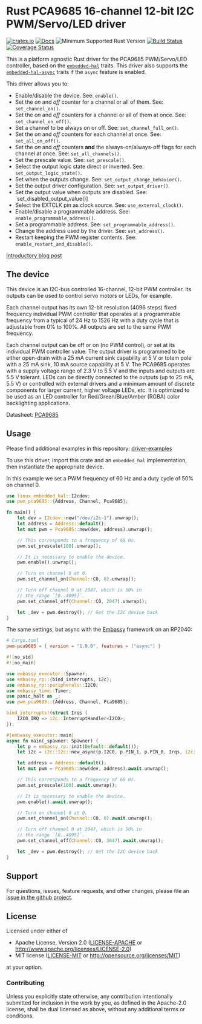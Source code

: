 # Rust PCA9685 16-channel 12-bit I2C PWM/Servo/LED driver

[![crates.io](https://img.shields.io/crates/v/pwm-pca9685.svg)](https://crates.io/crates/pwm-pca9685)
[![Docs](https://docs.rs/pwm-pca9685/badge.svg)](https://docs.rs/pwm-pca9685)
![Minimum Supported Rust Version](https://img.shields.io/badge/rustc-1.75+-blue.svg)
[![Build Status](https://github.com/eldruin/pwm-pca9685-rs/workflows/Build/badge.svg)](https://github.com/eldruin/pwm-pca9685-rs/actions?query=workflow%3ABuild)
[![Coverage Status](https://coveralls.io/repos/github/eldruin/pwm-pca9685-rs/badge.svg?branch=master)](https://coveralls.io/github/eldruin/pwm-pca9685-rs?branch=master)

This is a platform agnostic Rust driver for the PCA9685 PWM/Servo/LED
controller, based on the [`embedded-hal`] traits.
This driver also supports the [`embedded-hal-async`] traits if the `async` feature is enabled.

[`embedded-hal`]: https://github.com/rust-embedded/embedded-hal
[`embedded-hal-async`]: https://github.com/rust-embedded/embedded-hal-async

This driver allows you to:
- Enable/disable the device. See: `enable()`.
- Set the _on_ and _off_ counter for a channel or all of them. See: `set_channel_on()`.
- Set the _on_ and _off_ counters for a channel or all of them at once. See: `set_channel_on_off()`.
- Set a channel to be always on or off. See: `set_channel_full_on()`.
- Set the _on_ and _off_ counters for each channel at once. See: `set_all_on_off()`.
- Set the _on_ and _off_ counters **and** the always-on/always-off flags for
  each channel at once. See: `set_all_channels()`.
- Set the prescale value. See: `set_prescale()`.
- Select the output logic state direct or inverted. See: `set_output_logic_state()`.
- Set when the outputs change. See: `set_output_change_behavior()`.
- Set the output driver configuration. See: `set_output_driver()`.
- Set the output value when outputs are disabled. See: `set_disabled_output_value()]
- Select the EXTCLK pin as clock source. See: `use_external_clock()`.
- Enable/disable a programmable address. See: `enable_programmable_address()`.
- Set a programmable address. See: `set_programmable_address()`.
- Change the address used by the driver. See: `set_address()`.
- Restart keeping the PWM register contents. See: `enable_restart_and_disable()`.

[Introductory blog post](https://blog.eldruin.com/pca9685-pwm-led-servo-controller-driver-in-rust/)

## The device

This device is an I2C-bus controlled 16-channel, 12-bit PWM controller.
Its outputs can be used to control servo motors or LEDs, for example.

Each channel output has its own 12-bit resolution (4096 steps) fixed
frequency individual PWM controller that operates at a programmable
frequency from a typical of 24 Hz to 1526 Hz with a duty cycle that is
adjustable from 0% to 100%.
All outputs are set to the same PWM frequency.

Each channel output can be off or on (no PWM control), or set at its
individual PWM controller value. The output driver is programmed to be
either open-drain with a 25 mA current sink capability at 5 V or totem pole
with a 25 mA sink, 10 mA source capability at 5 V. The PCA9685 operates
with a supply voltage range of 2.3 V to 5.5 V and the inputs and outputs
are 5.5 V tolerant. LEDs can be directly connected to the outputs (up to
25 mA, 5.5 V) or controlled with external drivers and a minimum amount of
discrete components for larger current, higher voltage LEDs, etc.
It is optimized to be used as an LED controller for Red/Green/Blue/Amber
(RGBA) color backlighting applications.

Datasheet: [PCA9685](https://www.nxp.com/docs/en/data-sheet/PCA9685.pdf)

## Usage

Please find additional examples in this repository: [driver-examples]

[driver-examples]: https://github.com/eldruin/driver-examples

To use this driver, import this crate and an `embedded_hal` implementation,
then instantiate the appropriate device.

In this example we set a PWM frequency of 60 Hz and a duty cycle of 50%
on channel 0.
```rust
use linux_embedded_hal::I2cdev;
use pwm_pca9685::{Address, Channel, Pca9685};

fn main() {
    let dev = I2cdev::new("/dev/i2c-1").unwrap();
    let address = Address::default();
    let mut pwm = Pca9685::new(dev, address).unwrap();

    // This corresponds to a frequency of 60 Hz.
    pwm.set_prescale(100).unwrap();

    // It is necessary to enable the device.
    pwm.enable().unwrap();

    // Turn on channel 0 at 0.
    pwm.set_channel_on(Channel::C0, 0).unwrap();

    // Turn off channel 0 at 2047, which is 50% in
    // the range `[0..4095]`.
    pwm.set_channel_off(Channel::C0, 2047).unwrap();

    let _dev = pwm.destroy(); // Get the I2C device back
}
```

The same settings, but async with the [Embassy](https://embassy.dev/) framework on an RP2040:

```toml
# Cargo.toml
pwm-pca9685 = { version = "1.0.0", features = ["async"] }
```

```rust
#![no_std]
#![no_main]

use embassy_executor::Spawner;
use embassy_rp::{bind_interrupts, i2c};
use embassy_rp::peripherals::I2C0;
use embassy_time::Timer;
use panic_halt as _;
use pwm_pca9685::{Address, Channel, Pca9685};

bind_interrupts!(struct Irqs {
    I2C0_IRQ => i2c::InterruptHandler<I2C0>;
});

#[embassy_executor::main]
async fn main(_spawner: Spawner) {
    let p = embassy_rp::init(Default::default());
    let i2c = i2c::I2c::new_async(p.I2C0, p.PIN_1, p.PIN_0, Irqs, i2c::Config::default());

    let address = Address::default();
    let mut pwm = Pca9685::new(dev, address).await.unwrap();

    // This corresponds to a frequency of 60 Hz.
    pwm.set_prescale(100).await.unwrap();

    // It is necessary to enable the device.
    pwm.enable().await.unwrap();

    // Turn on channel 0 at 0.
    pwm.set_channel_on(Channel::C0, 0).await.unwrap();

    // Turn off channel 0 at 2047, which is 50% in
    // the range `[0..4095]`.
    pwm.set_channel_off(Channel::C0, 2047).await.unwrap();

    let _dev = pwm.destroy(); // Get the I2C device back
}
```

## Support

For questions, issues, feature requests, and other changes, please file an
[issue in the github project](https://github.com/eldruin/pwm-pca9685-rs/issues).

## License

Licensed under either of

 * Apache License, Version 2.0 ([LICENSE-APACHE](LICENSE-APACHE) or
   http://www.apache.org/licenses/LICENSE-2.0)
 * MIT license ([LICENSE-MIT](LICENSE-MIT) or
   http://opensource.org/licenses/MIT)

at your option.

### Contributing

Unless you explicitly state otherwise, any contribution intentionally submitted
for inclusion in the work by you, as defined in the Apache-2.0 license, shall
be dual licensed as above, without any additional terms or conditions.
